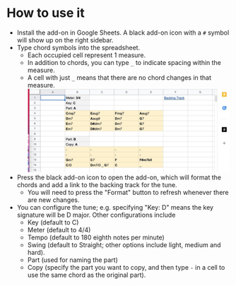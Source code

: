 # How to use it

- Install the add-on in Google Sheets. A black add-on icon with a `#` symbol will show up on the right sidebar.
- Type chord symbols into the spreadsheet.
  - Each occupied cell represent 1 measure.
  - In addition to chords, you can type `_` to indicate spacing within the measure.
  - A cell with just `_` means that there are no chord changes in that measure.
![Screenshot](./ChordSheetPic.jpg)
- Press the black add-on icon to open the add-on, which will format the chords and add a link to the backing track for the tune.
  - You will need to press the "Format" button to refresh whenever there are new changes.
- You can configure the tune; e.g. specifying "Key: D" means the key signature will be D major. Other configurations include
  - Key (default to C)
  - Meter (default to 4/4)
  - Tempo (default to 180 eighth notes per minute)
  - Swing (default to Straight; other options include light, medium and hard).
  - Part (used for naming the part)
  - Copy (specify the part you want to copy, and then type `-` in a cell to use the same chord as the original part).
